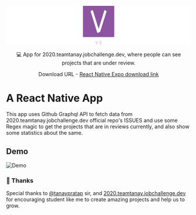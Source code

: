 <p align="center">
    <img src="https://raw.githubusercontent.com/viral-sangani/word-o-mania/master/git-images/logo-v.jpg" alt="Personal Logo">
    <br>
</p>
<p align="center">
💻 App for 2020.teamtanay.jobchallenge.dev, where people can see projects that are under review.
</p>

<p align="center">
    Download URL - <a href="https://exp-shell-app-assets.s3.us-west-1.amazonaws.com/android/%40viral-sangani/ttjc-reviews-edbbb6ae7bcf4781acfbda7c288d006b-signed.apk">React Native Expo download link</a>
</p>

# A React Native App

This app uses Github Graphql API to fetch data from 2020.teamtanay.jobchallenge.dev official repo's ISSUES and use some Regex magic to get the projects that are in reviews currently, and also show some statistics about the same.

## Demo

![Demo](github-images/review.gif)

### 💜 Thanks

Special thanks to [@tanaypratap](https://github.com/tanaypratap) sir, and [2020.teamtanay.jobchallenge.dev](https://github.com/tanaypratap/teamtanay.jobchallenge.dev) for encouraging student like me to create amazing projects and help us to grow.
